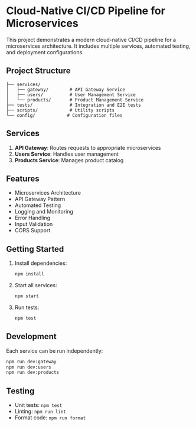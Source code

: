 # Cloud-Native CI/CD Pipeline for Microservices

This project demonstrates a modern cloud-native CI/CD pipeline for a microservices architecture. It includes multiple services, automated testing, and deployment configurations.

## Project Structure

```
├── services/
│   ├── gateway/        # API Gateway Service
│   ├── users/          # User Management Service
│   └── products/       # Product Management Service
├── tests/              # Integration and E2E tests
├── scripts/            # Utility scripts
└── config/            # Configuration files
```

## Services

1. **API Gateway**: Routes requests to appropriate microservices
2. **Users Service**: Handles user management
3. **Products Service**: Manages product catalog

## Features

- Microservices Architecture
- API Gateway Pattern
- Automated Testing
- Logging and Monitoring
- Error Handling
- Input Validation
- CORS Support

## Getting Started

1. Install dependencies:
   ```bash
   npm install
   ```

2. Start all services:
   ```bash
   npm start
   ```

3. Run tests:
   ```bash
   npm test
   ```

## Development

Each service can be run independently:

```bash
npm run dev:gateway
npm run dev:users
npm run dev:products
```

## Testing

- Unit tests: `npm test`
- Linting: `npm run lint`
- Format code: `npm run format`
